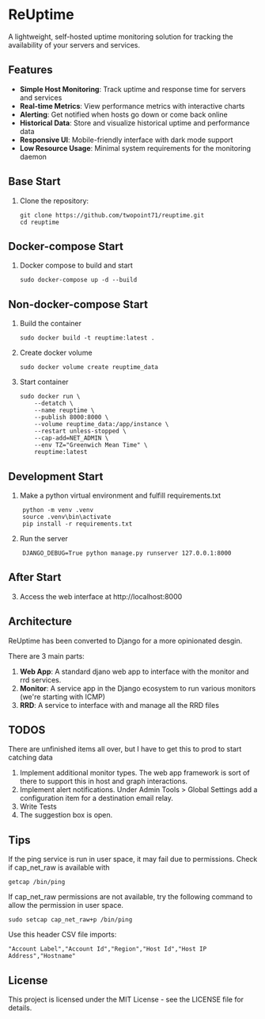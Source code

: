 # ReUptime

A lightweight, self-hosted uptime monitoring solution for tracking the availability of your servers and services.

## Features

- **Simple Host Monitoring**: Track uptime and response time for servers and services
- **Real-time Metrics**: View performance metrics with interactive charts
- **Alerting**: Get notified when hosts go down or come back online
- **Historical Data**: Store and visualize historical uptime and performance data
- **Responsive UI**: Mobile-friendly interface with dark mode support
- **Low Resource Usage**: Minimal system requirements for the monitoring daemon

## Base Start
1. Clone the repository:
   ```
   git clone https://github.com/twopoint71/reuptime.git
   cd reuptime
   ```

## Docker-compose Start
1. Docker compose to build and start
   ```
   sudo docker-compose up -d --build
   ```
  
## Non-docker-compose Start
1. Build the container
    ```
    sudo docker build -t reuptime:latest .
    ```

2. Create docker volume
    ```
    sudo docker volume create reuptime_data
    ```

3. Start container
    ```
    sudo docker run \
        --detatch \
        --name reuptime \
        --publish 8000:8000 \
        --volume reuptime_data:/app/instance \
        --restart unless-stopped \
        --cap-add=NET_ADMIN \
        --env TZ="Greenwich Mean Time" \
        reuptime:latest
    ```

## Development Start
1. Make a python virtual environment and fulfill requirements.txt
```
    python -m venv .venv
    source .venv\bin\activate
    pip install -r requirements.txt
```

2. Run the server
```
    DJANGO_DEBUG=True python manage.py runserver 127.0.0.1:8000
```

## After Start
3. Access the web interface at http://localhost:8000

## Architecture

ReUptime has been converted to Django for a more opinionated desgin.

There are 3 main parts:
1. **Web App**: A standard djano web app to interface with the monitor and rrd services.
2. **Monitor**: A service app in the Django ecosystem to run various monitors (we're starting with ICMP)
3. **RRD**: A service to interface with and manage all the RRD files

## TODOS
There are unfinished items all over, but I have to get this to prod to start catching data
1. Implement additional monitor types. The web app framework is sort of there to support this in host and graph interactions.
2. Implement alert notifications. Under Admin Tools > Global Settings add a configuration item for a destination email relay.
3. Write Tests
4. The suggestion box is open.

## Tips
If the ping service is run in user space, it may fail due to permissions.
Check if cap_net_raw is available with

    getcap /bin/ping

If cap_net_raw permissions are not available, try the following command to allow the permission in user space.

	sudo setcap cap_net_raw+p /bin/ping

Use this header CSV file imports:

    "Account Label","Account Id","Region","Host Id","Host IP Address","Hostname"

## License

This project is licensed under the MIT License - see the LICENSE file for details.
